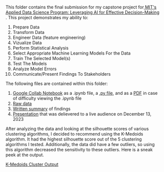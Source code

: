 This folder contains the final submission for my capstone project for[ MIT's Applied Data Science Program: Leveraging AI for Effective Decision-Making ](https://professional-education-gl.mit.edu/mit-online-data-science-program). This project demonstrates my ability to:

1. Prepare Data
2. Transform Data
3. Engineer Data (feature engineering)
4. Vizualize Data
5. Perform Statistical Analysis
6. Select Appropriate Machine Learning Models For the Data
7. Train The Selected Model(s)
8. Test The Models
9. Analyze Model Errors
10. Communicate/Present Findings To Stakeholders

The following files are contained within this folder:

1. [Google Collab Notebook](https://github.com/Garlid/Unsupervised-Machine-Learning/blob/main/Market_Segmentation_With_K-Medoids/Market_Segmentation_Google_Collab_Notebook.ipynb)  as a .ipynb file, a [.py file](https://github.com/Garlid/Unsupervised-Machine-Learning/blob/main/Market_Segmentation_With_K-Medoids/Market_Segmentation_Python_Notebook), and as a [PDF](https://github.com/Garlid/Unsupervised-Machine-Learning/blob/main/Market_Segmentation_With_K-Medoids/Market_Segmentation_Notebook_PDF.pdf) in case of difficulty viewing the .ipynb file
2. [Raw data](https://github.com/Garlid/Unsupervised-Machine-Learning/blob/main/Market_Segmentation_With_K-Medoids/Market_Segmentation_Data.csv)
3. [Written summary](https://github.com/Garlid/Unsupervised-Machine-Learning/blob/main/Market_Segmentation_With_K-Medoids/Market_Segmentation_Summary.pdf) of findings
4. [Presentation](https://github.com/Garlid/Unsupervised-Machine-Learning/blob/main/Market_Segmentation_With_K-Medoids/Market_Segmentation_Presentation.pdf) that was delievered to a live audience on December 13, 2023  

After analyzing the data and looking at the silhouette scores of various clustering algorithms, I decided to recommend using the K-Medoids algorithm. It had the highest silhouette score out of the 5 clustering algorithms I tested. Additionally, the data did have a few outliers, so using this algorithm decreased the sensitivity to these outliers. Here is a sneak peek at the output. 

[K-Medoids Cluster Output](https://github.com/Garlid/Unsupervised-Machine-Learning/blob/main/Market_Segmentation_With_K-Medoids/K-Medoids_Output.png)

